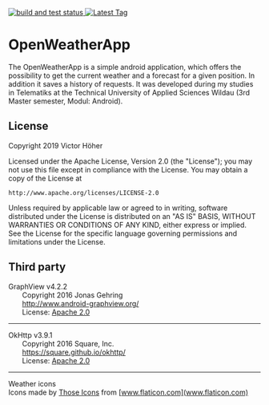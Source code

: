 <p align="left">
  <a href="https://github.com/TheTanic/OpenWeatherApp/actions/workflows/android.yml">
    <img alt="build and test status" src="https://github.com/TheTanic/OpenWeatherApp/actions/workflows/android.yml/badge.svg">
  </a>
  <a href="https://github.com/TheTanic/OpenWeatherApp/tags">
    <img alt="Latest Tag" src="https://img.shields.io/github/v/tag/TheTanic/OpenWeatherApp?label=Latest%20Tag&style=flat-square">
  </a>
</p>

# OpenWeatherApp

The OpenWeatherApp is a simple android application, which offers the possibility to get the current weather and a forecast for a given position. In addition it saves a history of requests.
It was developed during my studies in Telematiks at the Technical University of Applied Sciences Wildau (3rd Master semester, Modul: Android).

## License
Copyright 2019 Victor Höher

Licensed under the Apache License, Version 2.0 (the "License");
you may not use this file except in compliance with the License.
You may obtain a copy of the License at

    http://www.apache.org/licenses/LICENSE-2.0

Unless required by applicable law or agreed to in writing, software
distributed under the License is distributed on an "AS IS" BASIS,
WITHOUT WARRANTIES OR CONDITIONS OF ANY KIND, either express or implied.
See the License for the specific language governing permissions and
limitations under the License.

## Third party
GraphView v4.2.2  
&nbsp;&nbsp;&nbsp;&nbsp;&nbsp;&nbsp; Copyright 2016 Jonas Gehring  
&nbsp;&nbsp;&nbsp;&nbsp;&nbsp;&nbsp; http://www.android-graphview.org/  
&nbsp;&nbsp;&nbsp;&nbsp;&nbsp;&nbsp; License: [Apache 2.0](http://www.apache.org/licenses/LICENSE-2.0)
___
OkHttp v3.9.1  
&nbsp;&nbsp;&nbsp;&nbsp;&nbsp;&nbsp; Copyright 2016 Square, Inc.  
&nbsp;&nbsp;&nbsp;&nbsp;&nbsp;&nbsp; https://square.github.io/okhttp/  
&nbsp;&nbsp;&nbsp;&nbsp;&nbsp;&nbsp; License: [Apache 2.0](http://www.apache.org/licenses/LICENSE-2.0)  
___
Weather icons   
Icons made by [Those Icons](https://www.flaticon.com/authors/those-icons) from [www.flaticon.com](www.flaticon.com)

